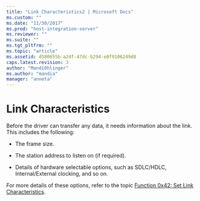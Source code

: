```yaml
---
title: "Link Characteristics2 | Microsoft Docs"
ms.custom: ""
ms.date: "11/30/2017"
ms.prod: "host-integration-server"
ms.reviewer: ""
ms.suite: ""
ms.tgt_pltfrm: ""
ms.topic: "article"
ms.assetid: d580655b-a24f-47dc-b294-e0f9106249d8
caps.latest.revision: 3
author: "MandiOhlinger"
ms.author: "mandia"
manager: "anneta"
---
```

# Link Characteristics
Before the driver can transfer any data, it needs information about the link. This includes the following:  
  
-   The frame size.  
  
-   The station address to listen on (if required).  
  
-   Details of hardware selectable options, such as SDLC/HDLC, Internal/External clocking, and so on.  
  
 For more details of these options, refer to the topic [Function 0x42: Set Link Characteristics](../HIS2010/function-0x42-set-link-characteristics2.md).